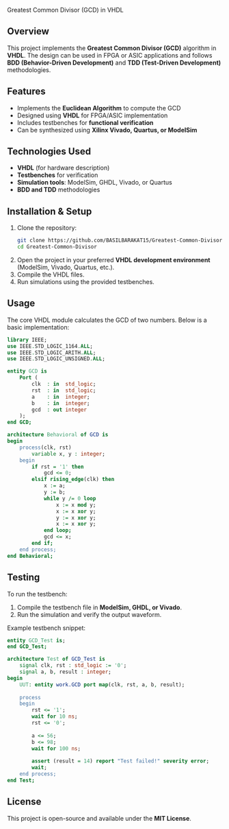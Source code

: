Greatest Common Divisor (GCD) in VHDL  

##  Overview  
This project implements the **Greatest Common Divisor (GCD)** algorithm in **VHDL**. The design can be used in FPGA or ASIC applications and follows **BDD (Behavior-Driven Development)** and **TDD (Test-Driven Development)** methodologies.  

##  Features  
- Implements the **Euclidean Algorithm** to compute the GCD  
- Designed using **VHDL** for FPGA/ASIC implementation  
- Includes testbenches for **functional verification**  
- Can be synthesized using **Xilinx Vivado, Quartus, or ModelSim**  

##  Technologies Used  
- **VHDL** (for hardware description)  
- **Testbenches** for verification  
- **Simulation tools**: ModelSim, GHDL, Vivado, or Quartus  
- **BDD and TDD** methodologies  

##  Installation & Setup  
1. Clone the repository:  
   ```bash
   git clone https://github.com/BASILBARAKAT15/Greatest-Common-Divisor.git
   cd Greatest-Common-Divisor
   ```  
2. Open the project in your preferred **VHDL development environment** (ModelSim, Vivado, Quartus, etc.).  
3. Compile the VHDL files.  
4. Run simulations using the provided testbenches.  

## Usage  
The core VHDL module calculates the GCD of two numbers. Below is a basic implementation:  

```vhdl
library IEEE;
use IEEE.STD_LOGIC_1164.ALL;
use IEEE.STD_LOGIC_ARITH.ALL;
use IEEE.STD_LOGIC_UNSIGNED.ALL;

entity GCD is
    Port (
        clk  : in  std_logic;
        rst  : in  std_logic;
        a    : in  integer;
        b    : in  integer;
        gcd  : out integer
    );
end GCD;

architecture Behavioral of GCD is
begin
    process(clk, rst)
        variable x, y : integer;
    begin
        if rst = '1' then
            gcd <= 0;
        elsif rising_edge(clk) then
            x := a;
            y := b;
            while y /= 0 loop
                x := x mod y;
                x := x xor y;
                y := x xor y;
                x := x xor y;
            end loop;
            gcd <= x;
        end if;
    end process;
end Behavioral;
```

##  Testing  
To run the testbench:  
1. Compile the testbench file in **ModelSim, GHDL, or Vivado**.  
2. Run the simulation and verify the output waveform.  

Example testbench snippet:  
```vhdl
entity GCD_Test is;
end GCD_Test;

architecture Test of GCD_Test is
    signal clk, rst : std_logic := '0';
    signal a, b, result : integer;
begin
    UUT: entity work.GCD port map(clk, rst, a, b, result);
    
    process
    begin
        rst <= '1';
        wait for 10 ns;
        rst <= '0';
        
        a <= 56;
        b <= 98;
        wait for 100 ns;
        
        assert (result = 14) report "Test failed!" severity error;
        wait;
    end process;
end Test;
```

## License  
This project is open-source and available under the **MIT License**.
